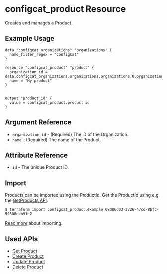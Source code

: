 # configcat_product Resource

Creates and manages a Product.  

## Example Usage

```hcl
data "configcat_organizations" "organizations" {
  name_filter_regex = "ConfigCat"
}

resource "configcat_product" "product" {
  organization_id = data.configcat_organizations.organizations.organizations.0.organization_id
  name = "My product"
}


output "product_id" {
  value = configcat_product.product.id
}
```

## Argument Reference

* `organization_id` - (Required) The ID of the Organization.
* `name` - (Required) The name of the Product.

## Attribute Reference

* `id` - The unique Product ID.

## Import

Products can be imported using the ProductId. Get the ProductId using e.g. the [GetProducts API](https://api.configcat.com/docs/#operation/get-products).

```
$ terraform import configcat_product.example 08d86d63-2726-47cd-8bfc-59608ecb91e2
```

[Read more](https://learn.hashicorp.com/tutorials/terraform/state-import) about importing.

## Used APIs
* [Get Product](https://api.configcat.com/docs/index.html#operation/get-product)
* [Create Product](https://api.configcat.com/docs/index.html#operation/create-product)
* [Update Product](https://api.configcat.com/docs/index.html#operation/update-product)
* [Delete Product](https://api.configcat.com/docs/index.html#operation/delete-product)
